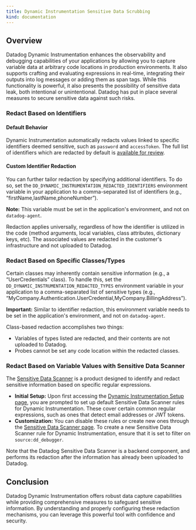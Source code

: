```yaml
---
title: Dynamic Instrumentation Sensitive Data Scrubbing
kind: documentation
---
```


## Overview
Datadog Dynamic Instrumentation enhances the observability and debugging capabilities of your applications by allowing you to capture variable data at arbitrary code locations in production environments. It also supports crafting and evaluating expressions in real-time, integrating their outputs into log messages or adding them as span tags. While this functionality is powerful, it also presents the possibility of sensitive data leak, both intentional or unintentional. Datadog has put in place several measures to secure sensitive data against such risks.

### Redact Based on Identifiers

#### Default Behavior
Dynamic Instrumentation automatically redacts values linked to specific identifiers deemed sensitive, such as `password` and `accessToken`. The full list of identifiers which are redacted by default is [available for review][1].

#### Custom Identifier Redaction
You can further tailor redaction by specifying additional identifiers. To do so, set the  `DD_DYNAMIC_INSTRUMENTATION_REDACTED_IDENTIFIERS` environment variable in your application to a comma-separated list of identifiers (e.g., “firstName,lastName,phoneNumber”).

**Note:** This variable must be set in the application's environment, and not on `datadog-agent`.

Redaction applies universally, regardless of how the identifier is utilized in the code (method arguments, local variables, class attributes, dictionary keys, etc). The associated values are redacted in the customer's infrastructure and not uploaded to Datadog.

### Redact Based on Specific Classes/Types

Certain classes may inherently contain sensitive information (e.g., a “UserCredentials” class). To handle this, set the `DD_DYNAMIC_INSTRUMENTATION_REDACTED_TYPES` environment variable in your application to a comma-separated list of sensitive types (e.g., “MyCompany.Authentication.UserCredential,MyCompany.BillingAddress”).

**Important:** Similar to identifier redaction, this environment variable needs to be set in the application's environment, and not on `datadog-agent`. 

Class-based redaction accomplishes two things:
- Variables of types listed are redacted, and their contents are not uploaded to Datadog.
- Probes cannot be set any code location within the redacted classes.

### Redact Based on Variable Values with Sensitive Data Scanner

The [Sensitive Data Scanner][4] is a product designed to identify and redact sensitive information based on specific regular expressions.

- **Initial Setup:** Upon first accessing the [Dynamic Instrumentation Setup page][2], you are prompted to set up default Sensitive Data Scanner rules for Dynamic Instrumentation. These cover certain common regular expressions, such as ones that detect email addresses or JWT tokens.
- **Customization:** You can disable these rules or create new ones through the [Sensitive Data Scanner page][3]. To create a new Sensitive Data Scanner rule for Dynamic Instrumentation, ensure that it is set to filter on `source:dd_debugger`.

Note that the Datadog Sensitive Data Scanner is a backend component, and performs its redaction after the information has already been uploaded to Datadog.

## Conclusion
Datadog Dynamic Instrumentation offers robust data capture capabilities while providing comprehensive measures to safeguard sensitive information. By understanding and properly configuring these redaction mechanisms, you can leverage this powerful tool with confidence and security.

[1]: https://github.com/DataDog/dd-trace-java/blob/master/dd-java-agent/agent-debugger/debugger-bootstrap/src/main/java/datadog/trace/bootstrap/debugger/util/Redaction.java
[2]: https://app.datadoghq.com/dynamic-instrumentation/setup
[3]: https://www.datadoghq.com/product/sensitive-data-scanner/
[4]: https://app.datadoghq.com/organization-settings/sensitive-data-scanner
